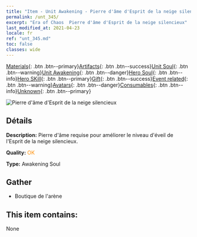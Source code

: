 ```yaml
---
title: "Item - Unit Awakening - Pierre d'âme d'Esprit de la neige silencieux"
permalink: /unt_345/
excerpt: "Era of Chaos  Pierre d'âme d'Esprit de la neige silencieux"
last_modified_at: 2021-04-23
locale: fr
ref: "unt_345.md"
toc: false
classes: wide
---
```

 [Materials](/ItemsFR/){: .btn .btn--primary}[Artifacts](/ItemsFR/Artifacts/){: .btn .btn--success}[Unit Soul](/ItemsFR/UnitSoul/){: .btn .btn--warning}[Unit Awakening](/ItemsFR/UnitAwakening/){: .btn .btn--danger}[Hero Soul](/ItemsFR/HeroSoul/){: .btn .btn--info}[Hero SKill](/ItemsFR/HeroSkill/){: .btn .btn--primary}[Gift](/ItemsFR/Gift/){: .btn .btn--success}[Event related](/ItemsFR/Events/){: .btn .btn--warning}[Avatars](/ItemsFR/Avatars/){: .btn .btn--danger}[Consumables](/ItemsFR/Consumables/){: .btn .btn--info}[Unknown](/ItemsFR/Unknown/){: .btn .btn--primary}

 ![Pierre d'âme d'Esprit de la neige silencieux](/images/u/tia_bingyuansu.jpg)

## Détails
 **Description:** Pierre d'âme requise pour améliorer le niveau d'éveil de l'Esprit de la neige silencieux.

 **Quality:** <span style="color: #FF8C00">OK</span>

 **Type:** Awakening Soul

## Gather

*    Boutique de l'arène 

## This item contains:

  None

